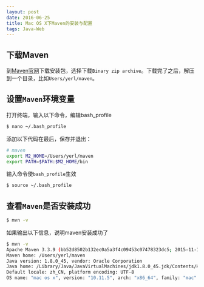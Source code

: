 ```yaml
---
layout: post
date: 2016-06-25
title: Mac OS X下Maven的安装与配置
tags: Java-Web
---
```


## 下载Maven
到[Maven官网](https://maven.apache.org/download.cgi)下载安装包，选择下载`Binary zip archive`。下载完了之后，解压到一个目录，比如`Users/yerl/maven`。

## 设置`Maven`环境变量
打开终端，输入以下命令，编辑bash_profile

```bash
$ nano ~/.bash_profile
```
添加以下代码在最后，保存并退出：

```bash
# maven
export M2_HOME=/Users/yerl/maven
export PATH=$PATH:$M2_HOME/bin
```

输入命令使`bash_profile`生效

```bash
$ source ~/.bash_profile
```

## 查看`Maven`是否安装成功

```bash
$ mvn -v
```
如果输出以下信息，说明maven安装成功了

```bash
$ mvn -v
Apache Maven 3.3.9 (bb52d8502b132ec0a5a3f4c09453c07478323dc5; 2015-11-11T00:41:47+08:00)
Maven home: /Users/yerl/maven
Java version: 1.8.0_45, vendor: Oracle Corporation
Java home: /Library/Java/JavaVirtualMachines/jdk1.8.0_45.jdk/Contents/Home/jre
Default locale: zh_CN, platform encoding: UTF-8
OS name: "mac os x", version: "10.11.5", arch: "x86_64", family: "mac"
```